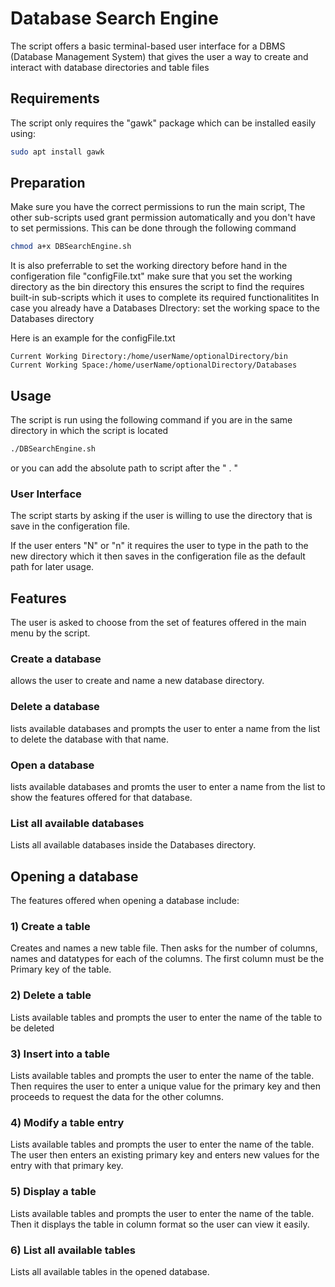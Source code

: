 # Database Search Engine

The script offers a basic terminal-based user interface for a DBMS (Database Management System) that gives the user a way to create and interact with database directories and table files

## Requirements

The script only requires the "gawk" package which can be installed easily using:

```bash
sudo apt install gawk
```

## Preparation

Make sure you have the correct permissions to run the main script, The other sub-scripts used grant permission automatically and you don't have to set permissions.
This can be done through the following command

```bash
chmod a+x DBSearchEngine.sh
```

It is also preferrable to set the working directory before hand in the configeration file "configFile.txt"
make sure that you set the working directory as the bin directory this ensures the script to find the requires built-in sub-scripts which it uses to complete its required functionalitites 
In case you already have a Databases DIrectory: set the working space to the Databases directory

Here is an example for the configFile.txt

```
Current Working Directory:/home/userName/optionalDirectory/bin
Current Working Space:/home/userName/optionalDirectory/Databases
```

## Usage

The script is run using the following command if you are in the same directory in which the script is located

```bash
./DBSearchEngine.sh
```

or you can add the absolute path to script after the " . "

### User Interface

The script starts by asking if the user is willing to use the directory that is save in the configeration file.

If the user enters "N" or "n" it requires the user to type in the path to the new directory which it then saves in the configeration file as the default path for later usage.

## Features

The user is asked to choose from the set of features offered in the main menu by the script.

### Create a database

allows the user to create and name a new database directory.

### Delete a database

lists available databases and prompts the user to enter a name from the list to delete the database with that name.

### Open a database

lists available databases and promts the user to enter a name from the list to show the features offered for that database.

### List all available databases

Lists all available databases inside the Databases directory.


## Opening a database

The features offered when opening a database include:

### 1) Create a table

Creates and names a new table file.
Then asks for the number of columns, names and datatypes for each of the columns.
The first column must be the Primary key of the table.

### 2) Delete a table

Lists available tables and prompts the user to enter the name of the table to be deleted

### 3) Insert into a table

Lists available tables and prompts the user to enter the name of the table.
Then requires the user to enter a unique value for the primary key and then proceeds to request the data for the other columns.

### 4) Modify a table entry

Lists available tables and prompts the user to enter the name of the table.
The user then enters an existing primary key and enters new values for the entry with that primary key.

### 5) Display a table

Lists available tables and prompts the user to enter the name of the table.
Then it displays the table in column format so the user can view it easily.

### 6) List all available tables

Lists all available tables in the opened database.
